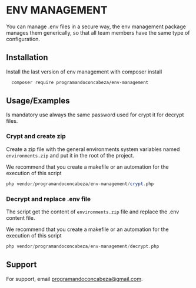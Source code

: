 
# ENV MANAGEMENT

You can manage .env files in a secure way, the env management package manages them generically, so that all team members have the same type of configuration.
## Installation

Install the last version of env management with composer install

```bash
  composer require programandoconcabeza/env-management
```

## Usage/Examples

Is mandatory use always the same password used for crypt it for decrypt files.

### Crypt and create zip
Create a zip file with the general environments system variables named `environments.zip` and put it in the root of the project.

We recommend that you create a makefile or an automation for the execution of this script

```php
php vendor/programandoconcabeza/env-management/crypt.php
```

### Decrypt and replace .env file
The script get the content of `environments.zip` file and replace the .env content file.

We recommend that you create a makefile or an automation for the execution of this script

```php
php vendor/programandoconcabeza/env-management/decrypt.php
```

## Support

For support, email programandoconcabeza@gmail.com.

